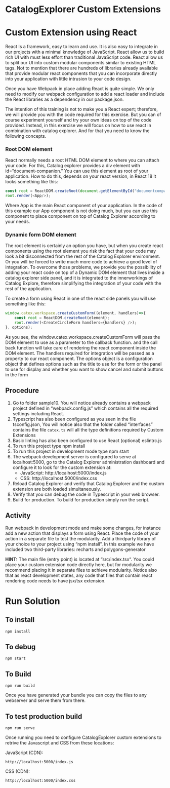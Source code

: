 # CatalogExplorer Custom Extensions
# Custom Extension using React

React Is a framework, easy to learn and use. It is also easy to integrate in our projects with a minimal
knowledge of JavaScript. React allow us to build rich UI with must less effort than traditional JavaScript
code. React allow us to split our UI into custom modular components similar to existing HTML tags. Not to
mention that there are hundreds of libraries already available that provide modular react components that
you can incorporate directly into your application with little intrusion to your code design.

Once you have Webpack in place adding React is quite simple. We only need to modify our webpack
configuration to add a react loader and include the React libraries as a dependency in our package.json.

The intention of this training is not to make you a React expert; therefore, we will provide you with the
code required for this exercise. But you can of course experiment yourself and try your own ideas on top
of the code provided. Instead, in this exercise we will focus on how to use react in combination with
catalog explorer. And for that you need to know the following concepts.

### Root DOM element
React normally needs a root HTML DOM element to where you can attach your code. For this, Catalog
explorer provides a div element with id=”document-companion.” You can use this element as root of your
application. How to do this, depends on your react version, in React 18 it looks something like this:
```javascript
const root = ReactDOM.createRoot(document.getElementById("documentcompanion"));
root.render(<App/>);
```
Where App is the main React component of your application. In the code of this example our App
component is not doing much, but you can use this component to place component on top of Catalog
Explorer according to your needs.
### Dynamic form DOM element
The root element is certainly an option you have, but when you create react components using the root
element you risk the fact that your code may look a bit disconnected from the rest of the Catalog Explorer
environment. Or you will be forced to write much more code to achieve a good level of integration. To
overcome those problems, we provide you the possibility of adding your react code on top of a Dynamic
DOM element that lives inside a catalog explorer side panel, and it is integrated to the innerworkings of
Catalog Explore, therefore simplifying the integration of your code with the rest of the application.

To create a form using React in one of the react side panels you will use something like this:
```javascript
window.catex.workspace.createCustomForm((element, handlers)=>{
    const root = ReactDOM.createRoot(element);
    root.render(<CreateCircleForm handlers={handlers} />);
}, options);
```
As you see, the window.catex.workspace.createCustomForm will pass the DOM element to use as a
parameter to the callback function. and the call back function will take care of rendering the react
component inside the DOM element. The handlers required for integration will be passed as a property to
our react component. The options object is a configuration object that defines options such as the title to
use for the form or the panel to use for display and whether you want to show cancel and submit buttons
in the form

## Procedure
1. Go to folder sample10. You will notice already contains a webpack project defined in
   “webpack.config.js” which contains all the required settings including React.
2. Typescript has also been configured as you seen in the file tsconfig.json, You will notice also that the
   folder called “interfaces” contains the file `catex.ts` will all the type definitions required by Custom
   Extensions
3. Basic linting has also been configured to use React (optional) eslintrc.js
4. To run this project type
   npm install
5. To run this project in development mode type
   npm start
6. The webpack development server is configured to serve at localhost:5000, go to the Catalog Explorer
   administration dashboard and configure it to look for the custom extension at:
   * JavaScript: http://localhost:5000/index.js
   * CSS: http://localhost:5000/index.css
7. Reload Catalog Explorer and verify that Catalog Explorer and the custom extension are both loaded
   simultaneously.
8. Verify that you can debug the code in Typescript in your web browser.
9. Build for production. To build for production simply run the script.


## Activity
Run webpack in development mode and make some changes, for instance add a new action that displays
a form using React. Place the code of your action in a separate file to test the modularity. Add a thirdparty library of your choice to your project using “npm install”. In this example we have included two
third-party libraries: recharts and polygons-generator

<strong>HINT:</strong> The main file (entry point) is located at “src/index.tsx“. You could place your custom extension code
directly here, but for modularity we recommend placing it in separate files to achieve modularity. Notice
also that as react development states, any code that files that contain react rendering code needs to have
jsx/tsx extension.


# Run Solution

## To install
```
npm install
```

## To debug
```
npm start
```

## To Build
```
npm run build
```

Once you have generated your bundle you can copy the files to any webserver and serve them from there.

## To test production build
```
npm run serve
```

Once running you need to configure CatalogExplorer custom extensions to retrive the Javascript and CSS from these locations:

JavaScript (CDN):
```
http://localhost:5000/index.js
```

CSS (CDN):
```
http://localhost:5000/index.css
```

